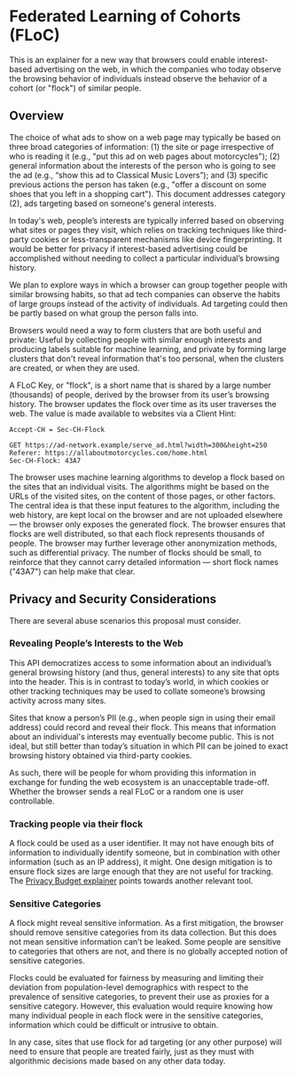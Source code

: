 # Federated Learning of Cohorts (FLoC)
This is an explainer for a new way that browsers could enable interest-based advertising on the web, in which the companies who today observe the browsing behavior of individuals instead observe the behavior of a cohort (or "flock") of similar people.

## Overview

The choice of what ads to show on a web page may typically be based on three broad categories of information: (1) the site or page irrespective of who is reading it (e.g., "put this ad on web pages about motorcycles"); (2) general information about the interests of the person who is going to see the ad (e.g., “show this ad to Classical Music Lovers”); and (3) specific previous actions the person has taken (e.g., "offer a discount on some shoes that you left in a shopping cart"). This document addresses category (2), ads targeting based on someone's general interests.

  

In today's web, people’s interests are typically inferred based on observing what sites or pages they visit, which relies on tracking techniques like third-party cookies or less-transparent mechanisms like device fingerprinting. It would be better for privacy if interest-based advertising could be accomplished without needing to collect a particular individual’s browsing history.

  

We plan to explore ways in which a browser can group together people with similar browsing habits, so that ad tech companies can observe the habits of large groups instead of the activity of individuals. Ad targeting could then be partly based on what group the person falls into.

  

Browsers would need a way to form clusters that are both useful and private: Useful by collecting people with similar enough interests and producing labels suitable for machine learning, and private by forming large clusters that don't reveal information that's too personal, when the clusters are created, or when they are used.

  

A FLoC Key, or "flock", is a short name that is shared by a large number (thousands) of people, derived by the browser from its user’s browsing history. The browser updates the flock over time as its user traverses the web. The value is made available to websites via a Client Hint:

```http
Accept-CH = Sec-CH-Flock
```
```http
GET https://ad-network.example/serve_ad.html?width=300&height=250
Referer: https://allaboutmotorcycles.com/home.html
Sec-CH-Flock: 43A7
```

The browser uses machine learning algorithms to develop a flock based on the sites that an individual visits. The algorithms might be based on the URLs of the visited sites, on the content of those pages, or other factors. The central idea is that these input features to the algorithm, including the web history, are kept local on the browser and are not uploaded elsewhere — the browser only exposes the generated flock. The browser ensures that flocks are well distributed, so that each flock represents thousands of people. The browser may further leverage other anonymization methods, such as differential privacy. The number of flocks should be small, to reinforce that they cannot carry detailed information — short flock names ("43A7") can help make that clear.

## Privacy and Security Considerations
There are several abuse scenarios this proposal must consider.

### Revealing People’s Interests to the Web
This API democratizes access to some information about an individual’s general browsing history (and thus, general interests) to any site that opts into the header. This is in contrast to today’s world, in which cookies or other tracking techniques may be used to collate someone’s browsing activity across many sites.

Sites that know a person’s PII (e.g., when people sign in using their email address) could record and reveal their flock. This means that information about an individual's interests may eventually become public. This is not ideal, but still better than today’s situation in which PII can be joined to exact browsing history obtained via third-party cookies.

As such, there will be people for whom providing this information in exchange for funding the web ecosystem is an unacceptable trade-off. Whether the browser sends a real FLoC or a random one is user controllable.

### Tracking people via their flock
A flock could be used as a user identifier. It may not have enough bits of information to individually identify someone, but in combination with other information (such as an IP address), it might. One design mitigation is to ensure flock sizes are large enough that they are not useful for tracking. The [Privacy Budget explainer](https://github.com/bslassey/privacy-budget) points towards another relevant tool.

### Sensitive Categories
A flock might reveal sensitive information. As a first mitigation, the browser should remove sensitive categories from its data collection. But this does not mean sensitive information can’t be leaked. Some people are sensitive to categories that others are not, and there is no globally accepted notion of sensitive categories.

Flocks could be evaluated for fairness by measuring and limiting their deviation from population-level demographics with respect to the prevalence of sensitive categories, to prevent their use as proxies for a sensitive category. However, this evaluation would require knowing how many individual people in each flock were in the sensitive categories, information which could be difficult or intrusive to obtain.

In any case, sites that use flock for ad targeting (or any other purpose) will need to ensure that people are treated fairly, just as they must with algorithmic decisions made based on any other data today.
